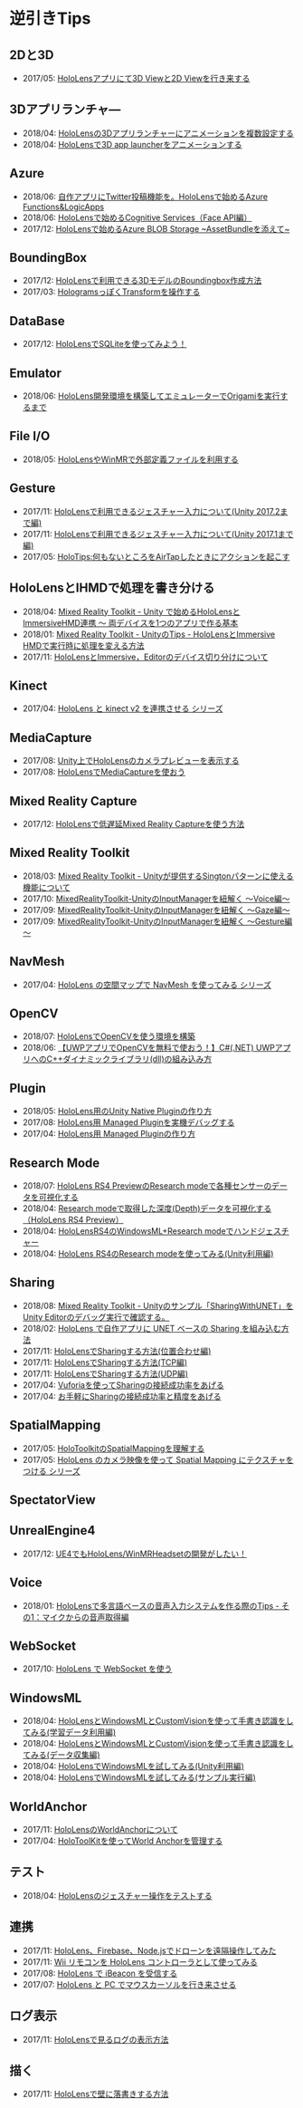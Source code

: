 # 逆引きTips

## 2Dと3D
- 2017/05: [HoloLensアプリにて3D Viewと2D Viewを行き来する](http://blog.d-yama7.com/archives/807)

## 3Dアプリランチャ―
- 2018/04: [HoloLensの3Dアプリランチャーにアニメーションを複数設定する](https://qiita.com/decchi/items/3daafdb864618ee96b5b)
- 2018/04: [HoloLensで3D app launcherをアニメーションする](https://www.tattichan.work/entry/animated3dapp)

## Azure
- 2018/06: [自作アプリにTwitter投稿機能を。HoloLensで始めるAzure Functions&LogicApps](https://qiita.com/morio36/items/f770899d64c38739b952)
- 2018/06: [HoloLensで始めるCognitive Services（Face API編）](https://qiita.com/morio36/items/7d580ee156fde67b2c8f)
- 2017/12: [HoloLensで始めるAzure BLOB Storage ~AssetBundleを添えて~](https://qiita.com/morio36/items/d4b595c074d37f5d0f61)

## BoundingBox
- 2017/12: [HoloLensで利用できる3DモデルのBoundingbox作成方法](http://akihiro-document.azurewebsites.net/post/hololens_boundingbox/)
- 2017/03: [HologramsっぽくTransformを操作する](http://blog.d-yama7.com/archives/481)

## DataBase
- 2017/12: [HoloLensでSQLiteを使ってみよう！](https://qiita.com/morio36/items/3fa6f5bf9da9c15373d5)

## Emulator
- 2018/06: [HoloLens開発環境を構築してエミュレーターでOrigamiを実行するまで](https://qiita.com/whitedog0215/items/e7a53e73660438afde21)

## File I/O
- 2018/05: [HoloLensやWinMRで外部定義ファイルを利用する](https://qiita.com/miyaura/items/c6b988f82becec763ad7)

## Gesture
- 2017/11: [HoloLensで利用できるジェスチャー入力について(Unity 2017.2まで編)](http://akihiro-document.azurewebsites.net/post/hololens_input20172/)
- 2017/11: [HoloLensで利用できるジェスチャー入力について(Unity 2017.1まで編)](http://akihiro-document.azurewebsites.net/post/hololens_input20171/)
- 2017/05: [HoloTips:何もないところをAirTapしたときにアクションを起こす](http://blog.d-yama7.com/archives/699)

## HoloLensとIHMDで処理を書き分ける
- 2018/04: [Mixed Reality Toolkit - Unity で始めるHoloLensとImmersiveHMD連携 ～ 両デバイスを1つのアプリで作る基本](https://qiita.com/miyaura/items/6e70c048f0270cf296a3)
- 2018/01: [Mixed Reality Toolkit - UnityのTips - HoloLensとImmersive HMDで実行時に処理を変える方法](https://qiita.com/miyaura/items/fb2219f3344409023001)
- 2017/11: [HoloLensとImmersive，Editorのデバイス切り分けについて](http://akihiro-document.azurewebsites.net/post/hololens_devicechange/)

## Kinect
- 2017/04: [HoloLens と kinect v2 を連携させる シリーズ](http://tarukosu.hatenablog.com/entry/2017/04/02/222116)

## MediaCapture
- 2017/08: [Unity上でHoloLensのカメラプレビューを表示する](http://blog.d-yama7.com/archives/1111)
- 2017/08: [HoloLensでMediaCaptureを使おう](http://blog.d-yama7.com/archives/1092)

## Mixed Reality Capture
- 2017/12: [HoloLensで低遅延Mixed Reality Captureを使う方法](https://qiita.com/torikasyu/items/1a88cfa8d8fecb6fd266)

## Mixed Reality Toolkit
- 2018/03: [Mixed Reality Toolkit - Unityが提供するSingtonパターンに使える機能について](https://qiita.com/miyaura/items/d1c23b988e77e6e491f3)
- 2017/10: [MixedRealityToolkit-UnityのInputManagerを紐解く ～Voice編～](http://blog.d-yama7.com/archives/1281)
- 2017/09: [MixedRealityToolkit-UnityのInputManagerを紐解く ～Gaze編～](http://blog.d-yama7.com/archives/1133)
- 2017/09: [MixedRealityToolkit-UnityのInputManagerを紐解く ～Gesture編～](http://blog.d-yama7.com/archives/1223)

## NavMesh
- 2017/04: [HoloLens の空間マップで NavMesh を使ってみる シリーズ](https://tarukosu.hatenablog.com/entry/2017/04/23/183546)

## OpenCV
- 2018/07: [HoloLensでOpenCVを使う環境を構築](https://qiita.com/yutoakaut/items/f70f9752507e64a80888)
- 2018/06: [【UWPアプリでOpenCVを無料で使おう！】C#(.NET) UWPアプリへのC++ダイナミックライブラリ(dll)の組み込み方](https://qiita.com/xsmiledur/items/127abaef42c5f1126f5e)

## Plugin
- 2018/05: [HoloLens用のUnity Native Pluginの作り方](https://qiita.com/sotanmochi/items/8dc992a7437d5eecb947)
- 2017/08: [HoloLens用 Managed Pluginを実機デバッグする](http://blog.d-yama7.com/archives/1012)
- 2017/04: [HoloLens用 Managed Pluginの作り方](http://satoshi-maemoto.hatenablog.com/entry/2017/04/04/231314)

## Research Mode
- 2018/07: [HoloLens RS4 PreviewのResearch modeで各種センサーのデータを可視化する](https://qiita.com/sotanmochi/items/b5433a3568bc1d8a555b)
- 2018/04: [Research modeで取得した深度(Depth)データを可視化する（HoloLens RS4 Preview）](https://qiita.com/sotanmochi/items/b720e88ca271544ce2cb)
- 2018/04: [HoloLensRS4のWindowsML+Research modeでハンドジェスチャー](http://akihiro-document.azurewebsites.net/post/hololens_winmlandresearch/)
- 2018/04: [HoloLens RS4のResearch modeを使ってみる(Unity利用編)](http://akihiro-document.azurewebsites.net/post/hololens_researchmode2/)

## Sharing
- 2018/08: [Mixed Reality Toolkit - Unityのサンプル「SharingWithUNET」をUnity Editorのデバッグ実行で確認する。](https://qiita.com/miyaura/items/df380296229b80cb3ed6)
- 2018/02: [HoloLens で自作アプリに UNET ベースの Sharing を組み込む方法](https://qiita.com/arcsin16/items/798175d2afab29dab5a9)
- 2017/11: [HoloLensでSharingする方法(位置合わせ編)](http://akihiro-document.azurewebsites.net/post/hololens_sharingposition/)
- 2017/11: [HoloLensでSharingする方法(TCP編)](http://akihiro-document.azurewebsites.net/post/hololens_sharingtcp/)
- 2017/11: [HoloLensでSharingする方法(UDP編)](http://akihiro-document.azurewebsites.net/post/hololens_sharingudp/)
- 2017/04: [Vuforiaを使ってSharingの接続成功率をあげる](http://blog.d-yama7.com/archives/600)
- 2017/04: [お手軽にSharingの接続成功率と精度をあげる](http://blog.d-yama7.com/archives/569)

## SpatialMapping
- 2017/05: [HoloToolkitのSpatialMappingを理解する](http://blog.d-yama7.com/archives/708)
- 2017/05: [HoloLens のカメラ映像を使って Spatial Mapping にテクスチャをつける シリーズ](https://tarukosu.hatenablog.com/entry/2017/05/28/211529)

## SpectatorView

## UnrealEngine4
- 2017/12: [UE4でもHoloLens/WinMRHeadsetの開発がしたい！](https://qiita.com/diberidarshi/items/084d6313de9a380bea3e)

## Voice
- 2018/01: [HoloLensで多言語ベースの音声入力システムを作る際のTips - その1：マイクからの音声取得編](https://qiita.com/miyaura/items/3a4a130175d272ea85e6)

## WebSocket
- 2017/10: [HoloLens で WebSocket を使う](https://tarukosu.hatenablog.com/entry/HoloLensWebSocket)

## WindowsML
- 2018/04: [HoloLensとWindowsMLとCustomVisionを使って手書き認識をしてみる(学習データ利用編)](http://akihiro-document.azurewebsites.net/post/hololens_windowsmachinelearningpaint2/)
- 2018/04: [HoloLensとWindowsMLとCustomVisionを使って手書き認識をしてみる(データ収集編)](http://akihiro-document.azurewebsites.net/post/hololens_windowsmachinelearningpaint1/)
- 2018/04: [HoloLensでWindowsMLを試してみる(Unity利用編)](http://akihiro-document.azurewebsites.net/post/hololens_windowsmachinelearningunity/)
- 2018/04: [HoloLensでWindowsMLを試してみる(サンプル実行編)](http://akihiro-document.azurewebsites.net/post/hololens_windowsmachinelearningsample/) 

## WorldAnchor
- 2017/11: [HoloLensのWorldAnchorについて](http://akihiro-document.azurewebsites.net/post/hololens_worldanchor/)
- 2017/04: [HoloToolKitを使ってWorld Anchorを管理する](http://blog.d-yama7.com/archives/549)

## テスト
- 2018/04: [HoloLensのジェスチャー操作をテストする](http://blog.d-yama7.com/archives/1309)

## 連携
- 2017/11: [HoloLens、Firebase、Node.jsでドローンを遠隔操作してみた](https://qiita.com/h-takauma/items/54e968268afeaadbd6b4)
- 2017/11: [Wii リモコンを HoloLens コントローラとして使ってみる](http://tarukosu.hatenablog.com/entry/HoloLensWiiMote)
- 2017/08: [HoloLens で iBeacon を受信する](https://tarukosu.hatenablog.com/entry/2017/08/13/205849)
- 2017/07: [HoloLens と PC でマウスカーソルを行き来させる](https://tarukosu.hatenablog.com/entry/2017/07/09/222939)

## ログ表示
- 2017/11: [HoloLensで見るログの表示方法](http://akihiro-document.azurewebsites.net/post/hololens_log/)

## 描く
- 2017/11: [HoloLensで壁に落書きする方法](http://akihiro-document.azurewebsites.net/post/hololensspraypaint/)
